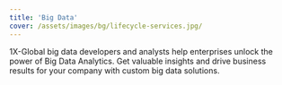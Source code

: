 ```yaml
---
title: 'Big Data'
cover: /assets/images/bg/lifecycle-services.jpg/
---
```



1X-Global big data developers and analysts help enterprises unlock the power of Big Data Analytics. Get valuable insights and drive business results for your company with custom big data solutions.